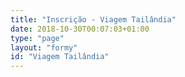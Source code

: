 ```yaml
---
title: "Inscrição - Viagem Tailândia"
date: 2018-10-30T00:07:03+01:00
type: "page"
layout: "formy"
id: "Viagem Tailândia"
---
```

